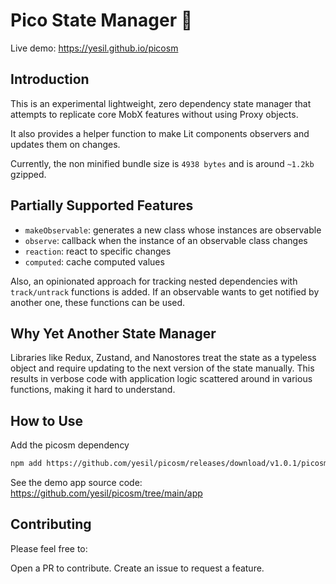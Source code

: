 # Pico State Manager 🎷

Live demo: https://yesil.github.io/picosm

## Introduction

This is an experimental lightweight, zero dependency state manager that attempts to replicate core MobX features without using Proxy objects.

It also provides a helper function to make Lit components observers and updates them on changes.

Currently, the non minified bundle size is `4938 bytes` and is around `~1.2kb` gzipped.

## Partially Supported Features

- `makeObservable`: generates a new class whose instances are observable
- `observe`: callback when the instance of an observable class changes
- `reaction`: react to specific changes
- `computed`: cache computed values

Also, an opinionated approach for tracking nested dependencies with `track/untrack` functions is added. If an observable wants to get notified by another one, these functions can be used.

## Why Yet Another State Manager

Libraries like Redux, Zustand, and Nanostores treat the state as a typeless object and require updating to the next version of the state manually. This results in verbose code with application logic scattered around in various functions, making it hard to understand.

## How to Use

Add the picosm dependency

```bash
npm add https://github.com/yesil/picosm/releases/download/v1.0.1/picosm-1.0.1.tgz
```

See the demo app source code: https://github.com/yesil/picosm/tree/main/app

## Contributing

Please feel free to:

Open a PR to contribute.
Create an issue to request a feature.
